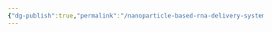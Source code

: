 ```yaml
---
{"dg-publish":true,"permalink":"/nanoparticle-based-rna-delivery-systems/","tags":["gardenEntry"]}
---
```

